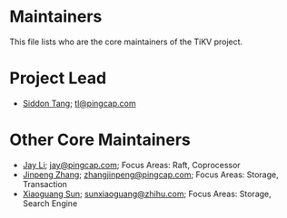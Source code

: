 # Maintainers

This file lists who are the core maintainers of the TiKV project. 

# Project Lead

* [Siddon Tang](https://github.com/siddontang); tl@pingcap.com

# Other Core Maintainers

* [Jay Li](https://github.com/busyjay); jay@pingcap.com; Focus Areas: Raft, Coprocessor
* [Jinpeng Zhang](https://github.com/zhangjinpeng1987); zhangjinpeng@pingcap.com; Focus Areas: Storage, Transaction
* [Xiaoguang Sun](https://github.com/sunxiaoguang); sunxiaoguang@zhihu.com; Focus Areas: Storage, Search Engine
